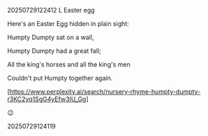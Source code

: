 20250729122412 L Easter egg

Here's an Easter Egg hidden in plain sight:

Humpty Dumpty sat on a wall,

Humpty Dumpty had a great fall;

All the king's horses and all the king's men

Couldn't put Humpty together again.


[https://www.perplexity.ai/search/nursery-rhyme-humpty-dumpty-r3KC2yq1SgG4yEfw3IU_Gg]

😉​

20250729124119
